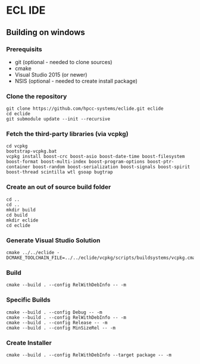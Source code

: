 # ECL IDE

##  Building on windows

### Prerequisits 
* git (optional - needed to clone sources)
* cmake
* Visual Studio 2015 (or newer)
* NSIS (optional - needed to create install package)

### Clone the repository
```
git clone https://github.com/hpcc-systems/eclide.git eclide
cd eclide
git submodule update --init --recursive
```

### Fetch the third-party libraries (via vcpkg)
```
cd vcpkg
bootstrap-vcpkg.bat
vcpkg install boost-crc boost-asio boost-date-time boost-filesystem boost-format boost-multi-index boost-program-options boost-ptr-container boost-random boost-serialization boost-signals boost-spirit boost-thread scintilla wtl gsoap bugtrap
```

### Create an out of source build folder
```
cd ..
cd ..
mkdir build
cd build
mkdir eclide
cd eclide
```

### Generate Visual Studio Solution
```
cmake ../../eclide -DCMAKE_TOOLCHAIN_FILE=../../eclide/vcpkg/scripts/buildsystems/vcpkg.cmake
```

### Build
```
cmake --build . --config RelWithDebInfo -- -m
```

### Specific Builds
```
cmake --build . --config Debug -- -m
cmake --build . --config RelWithDebInfo -- -m
cmake --build . --config Release -- -m
cmake --build . --config MinSizeRel -- -m
```

### Create Installer
```
cmake --build . --config RelWithDebInfo --target package -- -m
```
